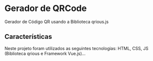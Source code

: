 # Gerador de QRCode

 Gerador de Código QR usando a Biblioteca qrious.js

## Características

 Neste projeto foram utilizados as seguintes tecnologias: HTML, CSS, JS (Biblioteca qrious e Framework Vue.js)...

